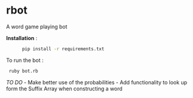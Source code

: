 rbot
====

A word game playing bot

__Installation__ :
  ```bash
        pip install -r requirements.txt
  ```
To run the bot :
   ```bash
	ruby bot.rb
   ```
*TO DO*
    - Make better use of the probabilities
    - Add functionality to look up form the Suffix Array when constructing a word
